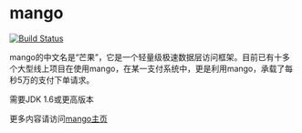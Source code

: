 # mango

[![Build Status](https://travis-ci.org/jfaster/mango.svg?branch=master)](https://travis-ci.org/jfaster/mango)

mango的中文名是“芒果”，它是一个轻量级极速数据层访问框架。目前已有十多个大型线上项目在使用mango，在某一支付系统中，更是利用mango，承载了每秒5万的支付下单请求。

需要JDK 1.6或更高版本

更多内容请访问[mango主页](http://mango.jfaster.org/)
